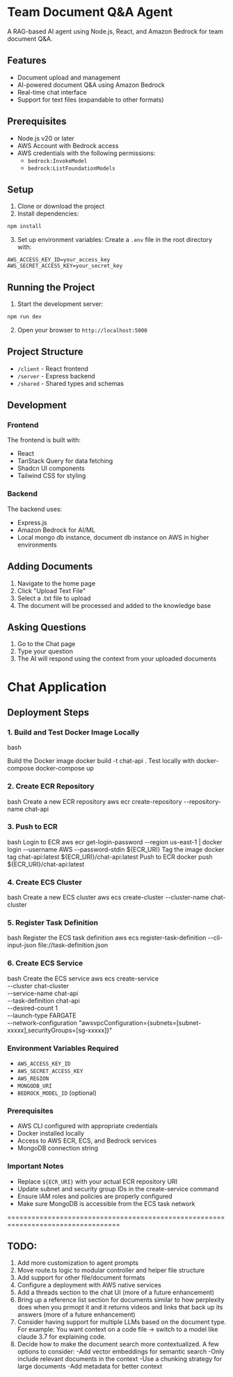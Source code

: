 # Team Document Q&A Agent

A RAG-based AI agent using Node.js, React, and Amazon Bedrock for team document Q&A.

## Features
- Document upload and management
- AI-powered document Q&A using Amazon Bedrock
- Real-time chat interface
- Support for text files (expandable to other formats)

## Prerequisites
- Node.js v20 or later
- AWS Account with Bedrock access
- AWS credentials with the following permissions:
  - `bedrock:InvokeModel`
  - `bedrock:ListFoundationModels`

## Setup

1. Clone or download the project
2. Install dependencies:
```bash
npm install
```

3. Set up environment variables:
Create a `.env` file in the root directory with:
```
AWS_ACCESS_KEY_ID=your_access_key
AWS_SECRET_ACCESS_KEY=your_secret_key
```

## Running the Project

1. Start the development server:
```bash
npm run dev
```

2. Open your browser to `http://localhost:5000`

## Project Structure
- `/client` - React frontend
- `/server` - Express backend
- `/shared` - Shared types and schemas

## Development

### Frontend
The frontend is built with:
- React
- TanStack Query for data fetching
- Shadcn UI components
- Tailwind CSS for styling

### Backend
The backend uses:
- Express.js
- Amazon Bedrock for AI/ML
- Local mongo db instance, document db instance on AWS in higher environments

## Adding Documents
1. Navigate to the home page
2. Click "Upload Text File"
3. Select a .txt file to upload
4. The document will be processed and added to the knowledge base

## Asking Questions
1. Go to the Chat page
2. Type your question
3. The AI will respond using the context from your uploaded documents

# Chat Application

## Deployment Steps

### 1. Build and Test Docker Image Locally
bash

Build the Docker image
docker build -t chat-api .
Test locally with docker-compose
docker-compose up

### 2. Create ECR Repository

bash
Create a new ECR repository
aws ecr create-repository --repository-name chat-api

### 3. Push to ECR

bash
Login to ECR
aws ecr get-login-password --region us-east-1 | docker login --username AWS --password-stdin ${ECR_URI}
Tag the image
docker tag chat-api:latest ${ECR_URI}/chat-api:latest
Push to ECR
docker push ${ECR_URI}/chat-api:latest

### 4. Create ECS Cluster

bash
Create a new ECS cluster
aws ecs create-cluster --cluster-name chat-cluster

### 5. Register Task Definition

bash
Register the ECS task definition
aws ecs register-task-definition --cli-input-json file://task-definition.json

### 6. Create ECS Service

bash
Create the ECS service
aws ecs create-service \
--cluster chat-cluster \
--service-name chat-api \
--task-definition chat-api \
--desired-count 1 \
--launch-type FARGATE \
--network-configuration "awsvpcConfiguration={subnets=[subnet-xxxxx],securityGroups=[sg-xxxxx]}"

### Environment Variables Required
- `AWS_ACCESS_KEY_ID`
- `AWS_SECRET_ACCESS_KEY`
- `AWS_REGION`
- `MONGODB_URI`
- `BEDROCK_MODEL_ID` (optional)

### Prerequisites
- AWS CLI configured with appropriate credentials
- Docker installed locally
- Access to AWS ECR, ECS, and Bedrock services
- MongoDB connection string

### Important Notes
- Replace `${ECR_URI}` with your actual ECR repository URI
- Update subnet and security group IDs in the create-service command
- Ensure IAM roles and policies are properly configured
- Make sure MongoDB is accessible from the ECS task network

==================================================================================

## TODO:
1. Add more customization to agent prompts
2. Move route.ts logic to modular controller and helper file structure
3. Add support for other file/document formats
4. Configure a deployment with AWS native services
5. Add a threads section to the chat UI (more of a future enhancement)
6. Bring up a reference list section for documents similar to how perplexity does when you prmopt it and it returns videos and links that back up its answers (more of a future enhancement)
7. Consider having support for multiple LLMs based on the document type. For example: You want context on a code file -> switch to a model like claude 3.7 for explaining code. 
8. Decide how to make the document search more contextualized. A few options to consider:
    -Add vector embeddings for semantic search
    -Only include relevant documents in the context
    -Use a chunking strategy for large documents
    -Add metadata for better context

